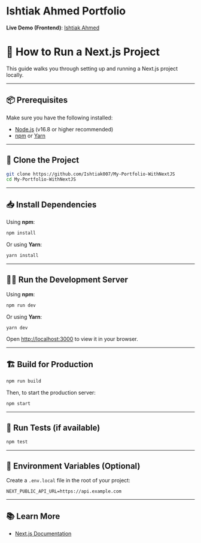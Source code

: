 # Ishtiak Ahmed Portfolio

**Live Demo (Frontend)**: [Ishtiak Ahmed](https://ishtiak-ahmed.vercel.app/)

# 🚀 How to Run a Next.js Project

This guide walks you through setting up and running a Next.js project locally.

---

## 📦 Prerequisites

Make sure you have the following installed:

- [Node.js](https://nodejs.org/) (v16.8 or higher recommended)
- [npm](https://www.npmjs.com/) or [Yarn](https://yarnpkg.com/)

---

## 📁 Clone the Project

```bash
git clone https://github.com/Ishtiak007/My-Portfolio-WithNextJS
cd My-Portfolio-WithNextJS
```

---

## 📥 Install Dependencies

Using **npm**:

```bash
npm install
```

Or using **Yarn**:

```bash
yarn install
```

---

## 🏃‍♂️ Run the Development Server

Using **npm**:

```bash
npm run dev
```

Or using **Yarn**:

```bash
yarn dev
```

Open [http://localhost:3000](http://localhost:3000) to view it in your browser.

---

## 🏗️ Build for Production

```bash
npm run build
```

Then, to start the production server:

```bash
npm start
```

---

## 🧪 Run Tests (if available)

```bash
npm test
```

---

## 🔧 Environment Variables (Optional)

Create a `.env.local` file in the root of your project:

```env
NEXT_PUBLIC_API_URL=https://api.example.com
```

---

## 📚 Learn More

- [Next.js Documentation](https://nextjs.org/docs)

